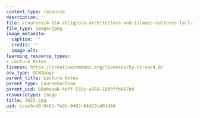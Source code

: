 ```yaml
---
content_type: resource
description: ''
file: /courses/4-614-religious-architecture-and-islamic-cultures-fall-2002/ccac6c4694837e2b940304d23c401d84_2023.jpg
file_type: image/jpeg
image_metadata:
  caption: ''
  credit: ''
  image-alt: ''
learning_resource_types:
- Lecture Notes
license: https://creativecommons.org/licenses/by-nc-sa/4.0/
ocw_type: OCWImage
parent_title: Lecture Notes
parent_type: CourseSection
parent_uid: 68abeaab-4eff-532c-e858-18d3ffb567bd
resourcetype: Image
title: 2023.jpg
uid: ccac6c46-9483-7e2b-9403-04d23c401d84
---
```

